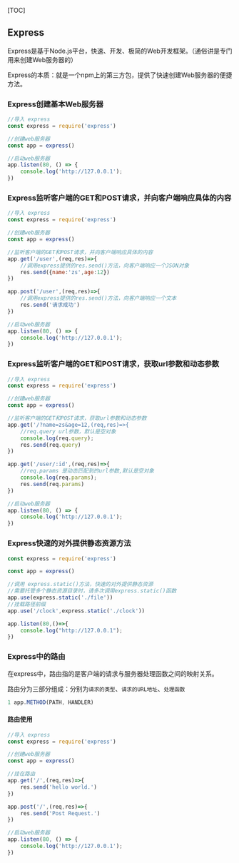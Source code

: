[TOC]

## Express

Express是基于Node.js平台，快速、开发、极简的Web开发框架。（通俗讲是专门用来创建Web服务器的）

Express的本质：就是一个npm上的第三方包，提供了快速创建Web服务器的便捷方法。



### Express创建基本Web服务器

```js
//导入 express
const express = require('express')

//创建web服务器
const app = express()

//启动web服务器
app.listen(80, () => {
    console.log('http://127.0.0.1');
})
```



### Express监听客户端的GET和POST请求，并向客户端响应具体的内容

```js
//导入 express
const express = require('express')

//创建web服务器
const app = express()

//监听客户端的GET和POST请求，并向客户端响应具体的内容
app.get('/user',(req,res)=>{
    //调用express提供的res.send()方法，向客户端响应一个JSON对象
    res.send({name:'zs',age:12})
})

app.post('/user',(req,res)=>{
    //调用express提供的res.send()方法，向客户端响应一个文本
    res.send('请求成功')
})

//启动web服务器
app.listen(80, () => {
    console.log('http://127.0.0.1');
})
```



### Express监听客户端的GET和POST请求，获取url参数和动态参数

```js
//导入 express
const express = require('express')

//创建web服务器
const app = express()

//监听客户端的GET和POST请求，获取url参数和动态参数
app.get('/?name=zs&age=12,(req,res)=>{
    //req.query url参数，默认是空对象
    console.log(req.query);
    res.send(req.query)
})

app.get('/user/:id',(req,res)=>{
    //req.params 是动态匹配到的url参数,默认是空对象
    console.log(req.params);
    res.send(req.params)
})

//启动web服务器
app.listen(80, () => {
    console.log('http://127.0.0.1');
})
```



### Express快速的对外提供静态资源方法

```js
const express = require('express')

const app = express()

//调用 express.static()方法，快速的对外提供静态资源
//需要托管多个静态资源目录时，请多次调用express.static()函数
app.use(express.static('./file'))
//挂载路径前缀
app.use('/clock',express.static('./clock'))

app.listen(80,()=>{
    console.log("http://127.0.0.1");
})
```



### Express中的路由

在express中，路由指的是客户端的请求与服务器处理函数之间的映射关系。

路由分为三部分组成：分别为``请求的类型``、``请求的URL地址``、``处理函数``

```js
1 app.METHOD(PATH, HANDLER)
```

#### 路由使用

```js
//导入 express
const express = require('express')

//创建web服务器
const app = express()

//挂在路由
app.get('/',(req,res)=>{
    res.send('hello world.')
})

app.post('/',(req,res)=>{
    res.send('Post Request.')
})

//启动web服务器
app.listen(80, () => {
    console.log('http://127.0.0.1');
})
```

